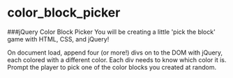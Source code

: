 # color_block_picker

###jQuery Color Block Picker
You will be creating a little 'pick the block' game with HTML, CSS, and jQuery!

On document load, append four (or more!) divs on to the DOM with jQuery, each colored with a different color. 
Each div needs to know which color it is.
Prompt the player to pick one of the color blocks you created at random.

